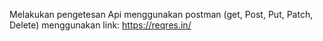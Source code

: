 Melakukan pengetesan Api menggunakan postman (get, Post, Put, Patch, Delete) menggunakan link: https://reqres.in/

